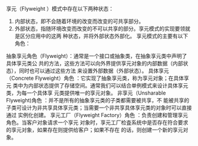 享元（Flyweight ）模式中存在以下两种状态：
1. 内部状态，即不会随着环境的改变而改变的可共享部分。
2. 外部状态，指随环境改变而改变的不可以共享的部分。享元模式的实现要领就是区分应用中的这两 种状态，并将外部状态外部化。
享元模式的主要有以下角色： 
   
抽象享元角色（Flyweight）：通常是一个接口或抽象类，在抽象享元类中声明了具体享元类公
共的方法，这些方法可以向外界提供享元对象的内部数据（内部状态），同时也可以通过这些方法
来设置外部数据（外部状态）。
具体享元（Concrete Flyweight）角色 ：它实现了抽象享元类，称为享元对象；在具体享元
类中为内部状态提供了存储空间。通常我们可以结合单例模式来设计具体享元类，为每一个具体享
元类提供唯一的享元对象。
非享元（Unsharable Flyweight)角色 ：并不是所有的抽象享元类的子类都需要被共享，不
能被共享的子类可设计为非共享具体享元类；当需要一个非共享具体享元类的对象时可以直接通过
实例化创建。
享元工厂（Flyweight Factory）角色 ：负责创建和管理享元角色。当客户对象请求一个享元
对象时，享元工厂检査系统中是否存在符合要求的享元对象，如果存在则提供给客户；如果不存在
的话，则创建一个新的享元对象。